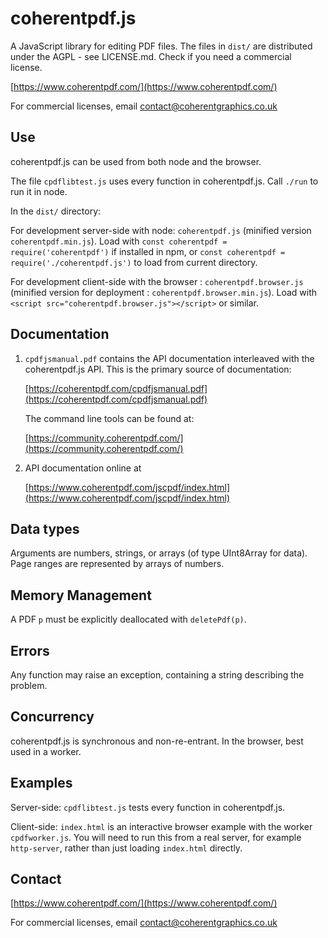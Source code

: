 coherentpdf.js
==============

A JavaScript library for editing PDF files. The files in `dist/` are distributed
under the AGPL - see LICENSE.md. Check if you need a commercial license.

[https://www.coherentpdf.com/](https://www.coherentpdf.com/)

For commercial licenses, email
[contact@coherentgraphics.co.uk](mailto:contact@coherentgraphics.co.uk)

Use
---

coherentpdf.js can be used from both node and the browser.

The file `cpdflibtest.js` uses every function in coherentpdf.js. Call `./run`
to run it in node.

In the `dist/` directory:

For development server-side with node: `coherentpdf.js` (minified version
`coherentpdf.min.js`). Load with `const coherentpdf = require('coherentpdf')`
if installed in npm, or `const coherentpdf = require('./coherentpdf.js')` to
load from current directory.

For development client-side with the browser : `coherentpdf.browser.js`
(minified version for deployment : `coherentpdf.browser.min.js`). Load with
`<script src="coherentpdf.browser.js"></script>` or similar.


Documentation
-------------

1. `cpdfjsmanual.pdf` contains the API documentation interleaved with the
   coherentpdf.js API. This is the primary source of documentation:

   [https://coherentpdf.com/cpdfjsmanual.pdf](https://coherentpdf.com/cpdfjsmanual.pdf)

   The command line tools can be found at:

   [https://community.coherentpdf.com/](https://community.coherentpdf.com/)

2. API documentation online at

   [https://www.coherentpdf.com/jscpdf/index.html](https://www.coherentpdf.com/jscpdf/index.html)


Data types
----------

Arguments are numbers, strings, or arrays (of type UInt8Array for data). Page
ranges are represented by arrays of numbers.


Memory Management
-----------------

A PDF `p` must be explicitly deallocated with `deletePdf(p)`.


Errors
------

Any function may raise an exception, containing a string describing the problem. 


Concurrency
-----------

coherentpdf.js is synchronous and non-re-entrant. In the browser, best used in
a worker.


Examples
--------

Server-side: `cpdflibtest.js` tests every function in coherentpdf.js.

Client-side: `index.html` is an interactive browser example with the worker
`cpdfworker.js`. You will need to run this from a real server, for example
`http-server`, rather than just loading `index.html` directly.


Contact
-------

[https://www.coherentpdf.com/](https://www.coherentpdf.com/)

For commercial licenses, email [contact@coherentgraphics.co.uk](mailto:contact@coherentgraphics.co.uk)

